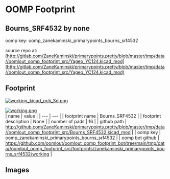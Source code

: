 # OOMP Footprint  
## Bourns_SRF4532  by none  
  
oomp key: oomp_zanekaminski_primarypoints_bourns_srf4532  
  
source repo at: [http://gitlab.com/ZaneKaminski/primarypoints.pretty/blob/master/tmp/data//oomlout_oomp_footprint_src/Yageo_YC124.kicad_mod](http://gitlab.com/ZaneKaminski/primarypoints.pretty/blob/master/tmp/data//oomlout_oomp_footprint_src/Yageo_YC124.kicad_mod)  
## Footprint  
  
[![working_kicad_pcb_3d.png](working_kicad_pcb_3d_600.png)](working_kicad_pcb_3d.png)  
  
[![working.png](working_600.png)](working.png)  
| name | value | 
| --- | --- | 
| footprint name | Bourns_SRF4532 | 
| footprint description | None | 
| number of pads | 16 | 
| github path | http://github.com/ZaneKaminski/primarypoints.pretty/blob/master/tmp/data//oomlout_oomp_footprint_src/Bourns_SRF4532.kicad_mod | 
| oomp key | oomp_zanekaminski_primarypoints_bourns_srf4532 | 
| oomp bot github | https://github.com/oomlout/oomlout_oomp_footprint_bot/tree/main/tmp/data//oomlout_oomp_footprint_src/footprints/zanekaminski_primarypoints_bourns_srf4532/working | 
## Images  
